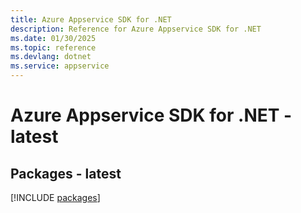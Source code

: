 ```yaml
---
title: Azure Appservice SDK for .NET
description: Reference for Azure Appservice SDK for .NET
ms.date: 01/30/2025
ms.topic: reference
ms.devlang: dotnet
ms.service: appservice
---
```

# Azure Appservice SDK for .NET - latest
## Packages - latest
[!INCLUDE [packages](appservice-index.md)]